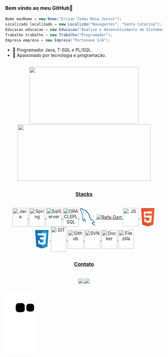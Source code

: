 
### Bem vindo ao meu GitHub👋

```java
Nome meuNome = new Nome("Erisan Tadeu Rosa Junior");
Localizado localizado = new Localizdo("Navegantes"; "Santa Catarina");
Educacao educacao = new Educacao("Analise e desenvolvimento de Sistemas");
Trabalho trabalho = new Trabalho("Programador");
Empresa empresa = new Empresa("Portonave S/A");
```
- 🌱 Programador Java, T-SQL e PL/SQL.
- 👯 Apaixonado por tecnologia e programação.

##

<div align="center">
  <a href="https://github.com/ErisanJunior">
  <img height="180em" width="350em" src="https://github-readme-stats.vercel.app/api?username=ErisanJunior&show_icons=true&theme=gotham&include_all_commits=true&count_private=true"/>
  <img height="180em" width="425em" src="https://github-readme-stats.vercel.app/api/top-langs/?username=ErisanJunior&layout=compact&langs_count=7&theme=gotham"/>
</div> 

##  
<H3 align="center" height="120em" width="120em" > Stacks </H3>  
<div align="center" style="display: inline_block"><br>
  <img align="center" title="Java"  height="60" width="50" src="https://cdn.jsdelivr.net/gh/devicons/devicon/icons/java/java-original.svg" />
  <img align="center" title="Spring"  height="60" width="50" src="https://cdn.jsdelivr.net/gh/devicons/devicon/icons/spring/spring-original-wordmark.svg" />
  <img align="center" title="SqlServer"  height="60" width="50" src="https://cdn.jsdelivr.net/gh/devicons/devicon/icons/microsoftsqlserver/microsoftsqlserver-plain-wordmark.svg" />
  <img align="center" title="ORACLEPLSQL"  height="60" width="50" src="https://cdn.jsdelivr.net/gh/devicons/devicon/icons/oracle/oracle-original.svg" />
  <img align="center" title="MySql"  height="60" width="50" src="https://raw.githubusercontent.com/devicons/devicon/master/icons/mysql/mysql-original.svg">
  <img align="center" alt="Rafa-Dart" height="60" width="50" src="https://cdn.jsdelivr.net/gh/devicons/devicon/icons/dart/dart-original.svg">
  <img align="center" title="JS"  height="60" width="50" src="https://cdn.jsdelivr.net/gh/devicons/devicon/icons/javascript/javascript-original.svg" />
  <img align="center" alt="Rafa-HTML" height="60" width="50" src="https://raw.githubusercontent.com/devicons/devicon/master/icons/html5/html5-original.svg">
  <img align="center" alt="Rafa-CSS" height="60" width="50" src="https://raw.githubusercontent.com/devicons/devicon/master/icons/css3/css3-original.svg">
  <img align="center" title="GIT"  height="80" width="50" src="https://cdn.jsdelivr.net/gh/devicons/devicon/icons/git/git-original-wordmark.svg" />
  <img align="center" title="Github"  height="60" width="50" src="https://cdn.jsdelivr.net/gh/devicons/devicon/icons/github/github-original.svg"/>
  <img align="center" title="SVN"  height="60" width="50" src="https://cdn.jsdelivr.net/gh/devicons/devicon/icons/tortoisegit/tortoisegit-original.svg" />
  <img align="center" title="Docker"  height="60" width="50" src="https://cdn.jsdelivr.net/gh/devicons/devicon/icons/docker/docker-original-wordmark.svg" />
  <img align="center" title="Filezilla"  height="60" width="50" src="https://cdn.jsdelivr.net/gh/devicons/devicon/icons/filezilla/filezilla-plain.svg" />
</div>
  
 ##
  
<H3 align="center" height="120em" width="120em" > Contato </H3>  
<div align="center"><br>
    <a href = "mailto:Erisantadeu@gmail.com">
      <img align="center" width="140" src="https://img.shields.io/badge/-Gmail-%23333?style=for-the-badge&logo=gmail&logoColor=white" target="_blank">
  </a>
  <a href="https://www.linkedin.com/in/erisan-tadeu-rosa-junior/" target="_blank">
    <img align="center" width="180" src="https://img.shields.io/badge/-LinkedIn-%230077B5?style=for-the-badge&logo=linkedin&logoColor=white" target="_blank">
  </a> 

</div>

 ##   
  
  ![Snake animation](https://github.com/ErisanJunior/ErisanJunior/blob/output/github-contribution-grid-snake.svg)
